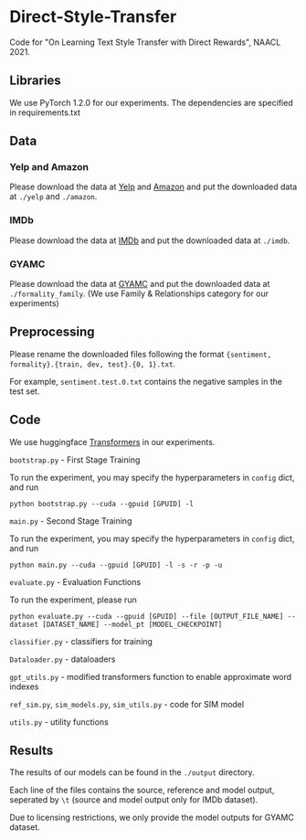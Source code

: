 # Direct-Style-Transfer

Code for "On Learning Text Style Transfer with Direct Rewards", NAACL 2021.

## Libraries

We use PyTorch 1.2.0 for our experiments. The dependencies are specified in requirements.txt

## Data

### Yelp and Amazon

Please download the data at [Yelp](https://github.com/lijuncen/Sentiment-and-Style-Transfer/tree/master/data/yelp) and [Amazon](https://github.com/lijuncen/Sentiment-and-Style-Transfer/tree/master/data/amazon) and put the downloaded data at `./yelp` and `./amazon`.

### IMDb

Please download the data at [IMDb](https://github.com/fastnlp/nlp-dataset/tree/master/text%20style%20transfer) and put the downloaded data at `./imdb`.

### GYAMC

Please download the data at [GYAMC](https://github.com/raosudha89/GYAFC-corpus) and put the downloaded data at `./formality_family`. (We use Family & Relationships category for our experiments)

## Preprocessing

Please rename the downloaded files following the format `{sentiment, formality}.{train, dev, test}.{0, 1}.txt`.

For example, `sentiment.test.0.txt` contains the negative samples in the test set.

## Code

We use huggingface [Transformers](https://github.com/huggingface/transformers) in our experiments.

`bootstrap.py` - First Stage Training

To run the experiment, you may specify the hyperparameters in `config` dict, and run
```
python bootstrap.py --cuda --gpuid [GPUID] -l 
```


`main.py` - Second Stage Training

To run the experiment, you may specify the hyperparameters in `config` dict, and run
```
python main.py --cuda --gpuid [GPUID] -l -s -r -p -u
```

`evaluate.py` - Evaluation Functions

To run the experiment, please run
```
python evaluate.py --cuda --gpuid [GPUID] --file [OUTPUT_FILE_NAME] --dataset [DATASET_NAME] --model_pt [MODEL_CHECKPOINT]
```

`classifier.py` - classifiers for training

`Dataloader.py` - dataloaders

`gpt_utils.py` - modified transformers function to enable approximate word indexes

`ref_sim.py`, `sim_models.py`, `sim_utils.py` - code for SIM model

`utils.py` - utility functions

## Results

The results of our models can be found in the `./output` directory.

Each line of the files contains the source, reference and model output, seperated by `\t` (source and model output only for IMDb dataset).

Due to licensing restrictions, we only provide the model outputs for GYAMC dataset. 




